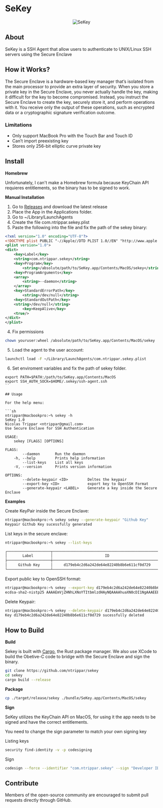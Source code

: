 # SeKey

<p align="center">
  <img src="https://raw.githubusercontent.com/ntrippar/sekey/master/assets/screenshot.png" alt="SeKey" />
</p>

## About
SeKey is a SSH Agent that allow users to authenticate to UNIX/Linux SSH servers using the Secure Enclave

## How it Works?
The Secure Enclave is a hardware-based key manager that’s isolated from the main processor to provide an extra layer of security. When you store a private key in the Secure Enclave, you never actually handle the key, making it difficult for the key to become compromised. Instead, you instruct the Secure Enclave to create the key, securely store it, and perform operations with it. You receive only the output of these operations, such as encrypted data or a cryptographic signature verification outcome.


### Limitations
* Only support MacBook Pro with the Touch Bar and Touch ID
* Can’t import preexisting key
* Stores only 256-bit elliptic curve private key

## Install

**Homebrew**

Unfortunately, I can't make a Homebrew formula because KeyChain API requieres entitlements, so the binary has to be signed to work.

**Manual Installation**
1. Go to [Releases](https://github.com/ntrippar/ssh-agent/releases/) and download the latest release
2. Place the App in the Applications folder.
3. Go to ~/Library/LaunchAgents
4. Create the file com.ntrippar.sekey.plist
5. Paste the following into the file and fix the path of the sekey binary:
```xml
<?xml version="1.0" encoding="UTF-8"?>
<!DOCTYPE plist PUBLIC "-//Apple//DTD PLIST 1.0//EN" "http://www.apple.com/DTDs/PropertyList-1.0.dtd">
<plist version="1.0">
<dict>
    <key>Label</key>
    <string>com.ntrippar.sekey</string>
    <key>Program</key>
        <string>/absolute/path/to/SeKey.app/Contents/MacOS/sekey</string>
    <key>ProgramArguments</key>
    <array>
        <string>--daemon</string>
    </array>
    <key>StandardErrorPath</key>
        <string>/dev/null</string>
    <key>StandardOutPath</key>
    <string>/dev/null</string>
        <key>KeepAlive</key>
    <true/>
</dict>
</plist>
```

4. Fix permissions
```sh
chown youruser:wheel /absolute/path/to/SeKey.app/Contents/MacOS/sekey
```
5. Load the agent to the user account:
```sh
launchctl load -F ~/Library/LaunchAgents/com.ntrippar.sekey.plist
```

6. Set enviroment variables and fix the path of sekey folder.
```
export PATH=$PATH:/path/to/SeKey.app/Contents/MacOS
export SSH_AUTH_SOCK=$HOME/.sekey/ssh-agent.ssh
``

## Usage

For the help menu:

```sh
ntrippar@macbookpro:~% sekey -h
SeKey 1.0
Nicolas Trippar <ntrippar@gmail.com>
Use Secure Enclave for SSH Authentication

USAGE:
    sekey [FLAGS] [OPTIONS]

FLAGS:
        --daemon       Run the daemon
    -h, --help         Prints help information
        --list-keys    List all keys
    -V, --version      Prints version information

OPTIONS:
        --delete-keypair <ID>         Deltes the keypair
        --export-key <ID>             export key to OpenSSH Format
        --generate-keypair <LABEL>    Generate a key inside the Secure Enclave
```


**Examples**

Create KeyPair inside the Secure Enclave:

```sh
ntrippar@macbookpro:~% sekey sekey --generate-keypair "Github Key"
Keypair Github Key sucessfully generated

```

List keys in the secure enclave:

```sh
ntrippar@macbookpro:~% sekey --list-keys

┌────────────────────┬──────────────────────────────────────────────────┐
│       Label        │                        ID                        │
├────────────────────┼──────────────────────────────────────────────────┤
│     Github Key     │     d179eb4c2d6a242de64e82240b8b6e611cf0d729     │
└────────────────────┴──────────────────────────────────────────────────┘
```

Export public key to OpenSSH format:

```sh
ntrippar@macbookpro:~% sekey --export-key d179eb4c2d6a242de64e82240b8b6e611cf0d729
ecdsa-sha2-nistp25 AAAAEmVjZHNhLXNoYTItbmlzdHAyNQAAAAhuaXN0cDI1NgAAAEEE8HM7SBdu3yOYkmF0Wnj/q8t2NJC6JYJWZ4IyvkOVIeUs6mi4B424bAjhZ4Awgk5ax9r25RB3Q8tL2/7J/3xchQ==
```

Delete Keypair:

```sh
ntrippar@macbookpro:~% sekey --delete-keypair d179eb4c2d6a242de64e82240b8b6e611cf0d729
Key d179eb4c2d6a242de64e82240b8b6e611cf0d729 sucessfully deleted
```

## How to Build

**Build**

Sekey is built with [Cargo](https://crates.io/), the Rust package manager. We also use XCode to build the Obetive-C code to bridge with the Secure Enclave and sign the binary.

```sh
git clone https://github.com/ntrippar/sekey
cd sekey
cargo build --release
```

**Package**

```sh
cp ./target/release/sekey ./bundle/SeKey.app/Contents/MacOS/sekey
```

**Sign**

SeKey utilizes the KeyChain API on MacOS, for using it the app needs to be signed and have the correct entitlements.

You need to change the sign parameter to match your own signing key

Listing keys

```sh
security find-identity -v -p codesigning
```

Sign

```sh
codesign --force --identifier "com.ntrippar.sekey" --sign "Developer ID Application: Nicolas Trippar (5E8NNEEMLP)" --entitlements ./assets/sekey.entitlements --timestamp=none ./bundle/SeKey.app
```

## Contribute
Members of the open-source community are encouraged to submit pull requests directly through GitHub.

